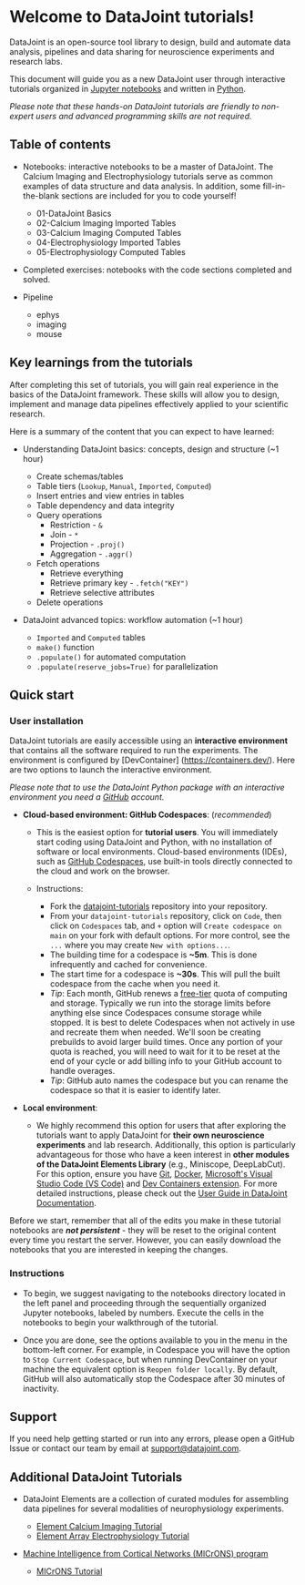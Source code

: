 # Welcome to DataJoint tutorials!

DataJoint is an open-source tool library to design, build and automate data analysis, pipelines and data sharing for neuroscience experiments and research labs. 

This document will guide you as a new DataJoint user through interactive tutorials organized in [Jupyter notebooks](https://jupyter-notebook.readthedocs.io/en/stable/) and written in [Python](https://www.python.org/).

*Please note that these hands-on DataJoint tutorials are friendly to non-expert users and advanced programming skills are not required.* 

## Table of contents
- Notebooks: interactive notebooks to be a master of DataJoint. The Calcium Imaging and Electrophysiology tutorials serve as common examples of data structure and data analysis. In addition, some fill-in-the-blank sections are included for you to code yourself!
    - 01-DataJoint Basics
    - 02-Calcium Imaging Imported Tables
    - 03-Calcium Imaging Computed Tables
    - 04-Electrophysiology Imported Tables
    - 05-Electrophysiology Computed Tables

- Completed exercises: notebooks with the code sections completed and solved.

- Pipeline
    - ephys
    - imaging
    - mouse

## Key learnings from the tutorials

After completing this set of tutorials, you will gain real experience in the basics of the DataJoint framework. These skills will allow you to design, implement and manage data pipelines effectively applied to your scientific research.

Here is a summary of the content that you can expect to have learned:

- Understanding DataJoint basics: concepts, design and structure (~1 hour)
    - Create schemas/tables
    - Table tiers (`Lookup`, `Manual`, `Imported`, `Computed`)
    - Insert entries and view entries in tables
    - Table dependency and data integrity
    - Query operations
        - Restriction - `&`
        - Join - `*`
        - Projection - `.proj()`
        - Aggregation - `.aggr()`
    - Fetch operations
        - Retrieve everything
        - Retrieve primary key - `.fetch("KEY")`
        - Retrieve selective attributes
    - Delete operations

- DataJoint advanced topics: workflow automation (~1 hour)
    - `Imported` and `Computed` tables
    - `make()` function 
    - `.populate()` for automated computation
    - `.populate(reserve_jobs=True)` for parallelization
    

## Quick start

### User installation 
DataJoint tutorials are easily accessible using an **interactive environment** that contains all the software required to run the experiments. The environment is configured by [DevContainer] (https://containers.dev/). Here are two options to launch the interactive environment. 

*Please note that to use the DataJoint Python package with an interactive environment you need a [GitHub](https://github.com/) account.*

- **Cloud-based environment: GitHub Codespaces**: (*recommended*) 
   - This is the easiest option for **tutorial users**. You will immediately start coding using DataJoint and Python, with no installation of software or local environments. Cloud-based environments (IDEs), such as [GitHub Codespaces](https://github.com/features/codespaces), use built-in tools directly connected to the cloud and work on the browser.
   
   - Instructions:
      - Fork the [datajoint-tutorials](https://github.com/datajoint/datajoint-tutorials) repository into your repository.
      - From your `datajoint-tutorials` repository, click on `Code`, then click on `Codespaces` tab, and `+` option will `Create codespace on main` on your fork with default options. For more control, see the `...` where you may create `New with options...`.
      - The building time for a codespace is **~5m**. This is done infrequently and cached for convenience.
      - The start time for a codespace is **~30s**. This will pull the built codespace from the cache when you need it.
      - *Tip*: Each month, GitHub renews a [free-tier](https://docs.github.com/en/billing/managing-billing-for-github-codespaces/about-billing-for-github-codespaces#monthly-included-storage-and-core-hours-for-personal-accounts) quota of computing and storage. Typically we run into the storage limits before anything else since Codespaces consume storage while stopped. It is best to delete Codespaces when not actively in use and recreate them when needed. We'll soon be creating prebuilds to avoid larger build times. Once any portion of your quota is reached, you will need to wait for it to be reset at the end of your cycle or add billing info to your GitHub account to handle overages.
      - *Tip*: GitHub auto names the codespace but you can rename the codespace so that it is easier to identify later.

- **Local environment**:
   - We highly recommend this option for users that after exploring the tutorials want to apply DataJoint for **their own neuroscience experiments** and lab research. Additionally, this option is particularly advantageous for those who have a keen interest in **other modules of the DataJoint Elements Library** (e.g., Miniscope, DeepLabCut). For this option, ensure you have [Git](https://git-scm.com/book/en/v2/Getting-Started-Installing-Git), [Docker](https://docs.docker.com/get-docker/), [Microsoft's Visual Studio Code (VS Code)](https://code.visualstudio.com/) and [Dev Containers extension](https://marketplace.visualstudio.com/items?itemName=ms-vscode-remote.remote-containers). For more detailed instructions, please check out the [User Guide in DataJoint Documentation](https://datajoint.com/docs/elements/user-guide/).

Before we start, remember that all of the edits you make in these tutorial notebooks are ***not persistent*** - they will be reset to the original content every time you restart the server. However, you can easily download the notebooks that you are interested in keeping the changes.

### Instructions
- To begin, we suggest navigating to the notebooks directory located in the left panel and proceeding through the sequentially organized Jupyter notebooks, labeled by numbers. Execute the cells in the notebooks to begin your walkthrough of the tutorial.

- Once you are done, see the options available to you in the menu in the bottom-left corner. For example, in Codespace you will have the option to `Stop Current Codespace`, but when running DevContainer on your machine the equivalent option is `Reopen folder locally`. By default, GitHub will also automatically stop the Codespace after 30 minutes of inactivity.

## Support
If you need help getting started or run into any errors, please open a GitHub Issue or contact our team by email at support@datajoint.com.

## Additional DataJoint Tutorials

- DataJoint Elements are a collection of curated modules for assembling data pipelines for several modalities of neurophysiology experiments.
  - [Element Calcium Imaging Tutorial](https://github.com/datajoint/element-calcium-imaging#interactive-tutorial)
  - [Element Array Electrophysiology Tutorial](https://github.com/datajoint/workflow-array-ephys#interactive-tutorial)

- [Machine Intelligence from Cortical Networks (MICrONS) program](https://www.microns-explorer.org/)
  - [MICrONS Tutorial](https://github.com/datajoint/microns_phase3_nda#interactive-environment)